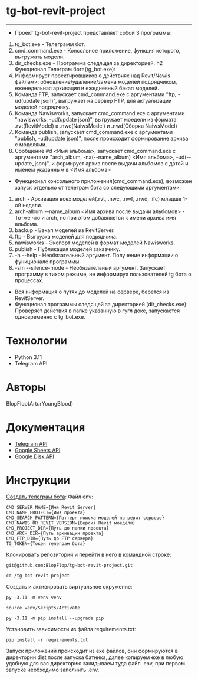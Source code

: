 # tg-bot-revit-project
---
- Проект tg-bot-revit-project представляет собой 3 программы:
1. tg_bot.exe - Телеграмм бот.
2. cmd_command.exe - Консольное приложение, функция которого, выгружать модели.
3. dir_checks.exe - Программа следящая за директорией.
h2 Функционал Телеграм бота(tg_bot.exe):
1. Информирует проектировщиков о действиях над Revit/Nawis файлами: обновление/удаление/замена моделей подрядчиком,
еженедельная архивация и ежедневный бэкап моделей. 
2. Команда FTP, запускает cmd_command.exe с аргументами "ftp, -ud(update json)", выгружает на сервер FTP, 
для актуализации моделей подрядчику.
3. Команда Nawisworks, запускает cmd_command.exe с аргументами "nawisworks, -ud(update json)", выгружает моедели 
из формата .rvt(RevitModel) в .nwc(NaiwsModel) и .nwd(Сборка NaiwsModel)
4. Команда publish, запускает cmd_command.exe с аргументами "publish, -ud(update json)", после происходит формирование
архива с моделями.
5. Сообщение  #d <Имя альбома>, запускает cmd_command.exe с аргументами "arch_album, -na(--name_album) <Имя альбома>, 
-ud(--update_json)", и формирует архив после выдачи альбомов с датой и именем указанным в <Имя альбома>
- Функционал консольного приложения(cmd_command.exe), возможен запуск отдельно от телеграм бота со следующими аргументами:
1. arch - Архивация всех моделей(.rvt, .nwc, .nwf, .nwd, .ifc) младше 1-ой недели.
2. arch-album --name_album <Имя архива после выдачи альбомов> - То-же что и arch, но при этом добавляется к имени
архива имя альбома.
3. backup - Бэкап моделей из RevitServer.
4. ftp - Выгрузка моделей для подрядчика.
5. nawisworks - Экспорт моделей в формат моделей Nawisworks.
6. publish - Публикация моделей заказчику.
7. -h --help - Необязательный аргумент. Получение информации о функционале программы.
9. -sm --silence-mode - Необязательный аргумент. Запускает программу в тихом режиме, не информируя пользователей tg бота
о процессах.
- Вся информация о путях до моделей на сервере, берется из RevitServer.
- Функционал программы следящей за директорией (dir_checks.exe):
Проверяет действия в папке указанную в гугл доке, запускается одновременно с tg_bot.exe.


# Технологии
- Python 3.11
- Telegram API


# Авторы
BlopFlop(ArturYoungBlood)


# Документация
- [Telegram API](https://docs.python-telegram-bot.org/en/v21.0.1/)
- [Google Sheets API](https://developers.google.com/sheets?hl=ru)
- [Google Disk API](https://developers.google.com/drive?hl=ru)


# Инструкции
[Создать телеграм бота](https://habr.com/ru/articles/442800/):
Файл env:

```
CMD_SERVER_NAME={Имя Revit Server}
CMD_NAME_PROJECT={Имя проекта}
CMD_SEARCH_PATTERN={Паттерн поиска моделей на ревит сервере}
CMD_NAWIS_OR_REVIT_VERSION={Версия Revit моеделй}
CMD_PROJECT_DIR={Путь до папки проекта}
CMD_ARCH_DIR={Путь архивации проекта}
CMD_FTP_DIR={Путь до FTP сервера}
TG_TOKEN={Токен телеграм бота}
```

Клонировать репозиторий и перейти в него в командной строке:

```
git@github.com:BlopFlop/tg-bot-revit-project.git
```

```
cd /tg-bot-revit-project
```

Cоздать и активировать виртуальное окружение:

```
py -3.11 -m venv venv
```

```
source venv/Skripts/Activate
```

```
py -3.11 -m pip install --upgrade pip
```

Установить зависимости из файла requirements.txt:

```
pip install -r requirements.txt
```

Запуск приложений происходит из exe файлов, они формируются в директории dist после запуска батника,
далее копируем exe в любую удобную для вас директорию закидываем туда файл .env, при первом запуске
необходимо заполнить .env.


